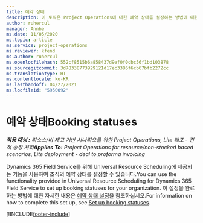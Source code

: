 ```yaml
---
title: 예약 상태
description: 이 토픽은 Project Operations에 대한 예약 상태를 설정하는 방법에 대한 정보 링크를 제공합니다.
author: ruhercul
manager: Annbe
ms.date: 11/05/2020
ms.topic: article
ms.service: project-operations
ms.reviewer: kfend
ms.author: ruhercul
ms.openlocfilehash: 552cf8515b6a858437d9ef0f0cbc56f1bd103878
ms.sourcegitcommit: 3d78338773929121d17ec3386f6cb67bfb2272cc
ms.translationtype: HT
ms.contentlocale: ko-KR
ms.lasthandoff: 04/27/2021
ms.locfileid: "5950092"
---
```

# <a name="booking-statuses"></a><span data-ttu-id="f9556-103">예약 상태</span><span class="sxs-lookup"><span data-stu-id="f9556-103">Booking statuses</span></span>

<span data-ttu-id="f9556-104">_**적용 대상 :** 리소스/비 재고 기반 시나리오를 위한 Project Operations, Lite 배포 - 견적 송장 처리_</span><span class="sxs-lookup"><span data-stu-id="f9556-104">_**Applies To:** Project Operations for resource/non-stocked based scenarios, Lite deployment - deal to proforma invoicing_</span></span>

<span data-ttu-id="f9556-105">Dynamics 365 Field Service를 위해 Universal Resource Scheduling에 제공되는 기능을 사용하여 조직의 예약 상태를 설정할 수 있습니다.</span><span class="sxs-lookup"><span data-stu-id="f9556-105">You can use the functionality provided in Universal Resource Scheduling for Dynamics 365 Field Service to set up booking statuses for your organization.</span></span> <span data-ttu-id="f9556-106">이 설정을 완료하는 방법에 대한 자세한 내용은 [예약 상태 설정](/dynamics365/field-service/set-up-booking-statuses)을 참조하십시오.</span><span class="sxs-lookup"><span data-stu-id="f9556-106">For information on how to complete this set up, see [Set up booking statuses](/dynamics365/field-service/set-up-booking-statuses).</span></span>


[!INCLUDE[footer-include](../includes/footer-banner.md)]
